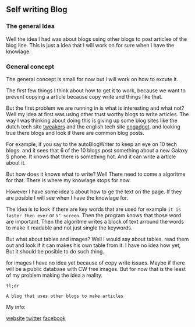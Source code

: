 ## Self writing Blog ##

### The general Idea ###

Well  the idea I had was about blogs using other blogs to post articles of the blog line. This is just a idea that I will work on for sure when I have the knowlage.

### General concept ###

The general concept is small for now but I will work on how to excute it.

The first few things I think about how to get it to work, because we want to prevent copying a article because copy write and things like that.

But the first problem we are running in is what is interesting and what not? Well my idea at first was using other trust worthy blogs to write articles. The way I was thinking about doing this is giving up some blog sites like the dutch tech site [tweakers](www.tweakers.net) and the english tech site [engadget](www.engadget.com). and looking true there blogs and look if there are common blog posts.

For example, if you say to the autoBlogWriter to keep an eye on 10 tech blogs. and it sees that 6 of the 10 blogs post something about a new Galaxy S phone. It knows that there is something hot. And it can write a article about it.

But how does it knows what to write? Well There need to come a algoritme for that. There is where my knowlage stops for now.

However I have some idea's about how to ge the text on the page. If they are posible I will see when I have the knowlage for.

The idea is to look if there are key words that are used for example `it is faster then ever` or `5" screen`. Then the program knows that those word are important. Then the algoritme writes a block of text arround the words to make it readable and not just single the keywords.

But what about tables and images? Well I would say about tables. read them out and look if it can makes his own table from it. I have no idea how yet, But it should be posible to do such thing.

for images I have no idea yet because of copy write issues. Maybe if there will be a public database with CW free images. But for now that is the least of my problem making the idea a reality. 
 

`tl;dr`

`A blog that uses other blogs to make articles`


My info:

[website](http://profoundnet.com)
[twitter](https://twitter.com/ProfoundGames)
[facebook](https://www.facebook.com/ProfoundGames)